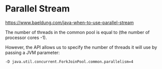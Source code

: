 # Parallel Stream

https://www.baeldung.com/java-when-to-use-parallel-stream

The number of threads in the common pool is equal to (the number of processor cores -1).

However, the API allows us to specify the number of threads it will use by passing a JVM parameter:

```
-D java.util.concurrent.ForkJoinPool.common.parallelism=4
```
